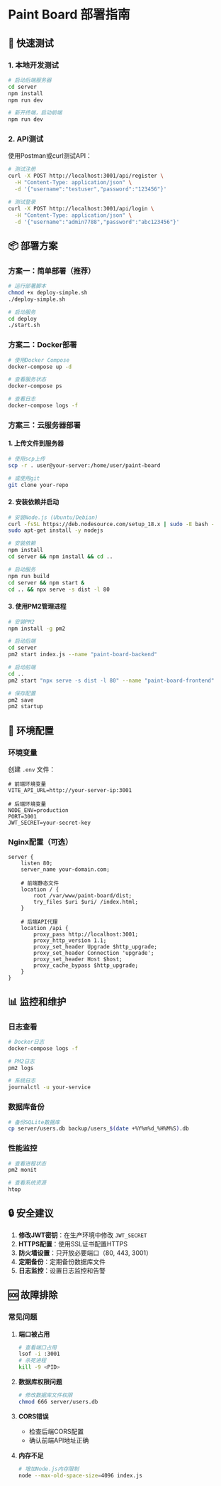 # Paint Board 部署指南

## 🚀 快速测试

### 1. 本地开发测试

```bash
# 启动后端服务器
cd server
npm install
npm run dev

# 新开终端，启动前端
npm run dev
```

### 2. API测试

使用Postman或curl测试API：

```bash
# 测试注册
curl -X POST http://localhost:3001/api/register \
  -H "Content-Type: application/json" \
  -d '{"username":"testuser","password":"123456"}'

# 测试登录
curl -X POST http://localhost:3001/api/login \
  -H "Content-Type: application/json" \
  -d '{"username":"admin7788","password":"abc123456"}'
```

## 📦 部署方案

### 方案一：简单部署（推荐）

```bash
# 运行部署脚本
chmod +x deploy-simple.sh
./deploy-simple.sh

# 启动服务
cd deploy
./start.sh
```

### 方案二：Docker部署

```bash
# 使用Docker Compose
docker-compose up -d

# 查看服务状态
docker-compose ps

# 查看日志
docker-compose logs -f
```

### 方案三：云服务器部署

#### 1. 上传文件到服务器
```bash
# 使用scp上传
scp -r . user@your-server:/home/user/paint-board

# 或使用git
git clone your-repo
```

#### 2. 安装依赖并启动
```bash
# 安装Node.js (Ubuntu/Debian)
curl -fsSL https://deb.nodesource.com/setup_18.x | sudo -E bash -
sudo apt-get install -y nodejs

# 安装依赖
npm install
cd server && npm install && cd ..

# 启动服务
npm run build
cd server && npm start &
cd .. && npx serve -s dist -l 80
```

#### 3. 使用PM2管理进程
```bash
# 安装PM2
npm install -g pm2

# 启动后端
cd server
pm2 start index.js --name "paint-board-backend"

# 启动前端
cd ..
pm2 start "npx serve -s dist -l 80" --name "paint-board-frontend"

# 保存配置
pm2 save
pm2 startup
```

## 🔧 环境配置

### 环境变量

创建 `.env` 文件：

```env
# 前端环境变量
VITE_API_URL=http://your-server-ip:3001

# 后端环境变量
NODE_ENV=production
PORT=3001
JWT_SECRET=your-secret-key
```

### Nginx配置（可选）

```nginx
server {
    listen 80;
    server_name your-domain.com;

    # 前端静态文件
    location / {
        root /var/www/paint-board/dist;
        try_files $uri $uri/ /index.html;
    }

    # 后端API代理
    location /api {
        proxy_pass http://localhost:3001;
        proxy_http_version 1.1;
        proxy_set_header Upgrade $http_upgrade;
        proxy_set_header Connection 'upgrade';
        proxy_set_header Host $host;
        proxy_cache_bypass $http_upgrade;
    }
}
```

## 📊 监控和维护

### 日志查看
```bash
# Docker日志
docker-compose logs -f

# PM2日志
pm2 logs

# 系统日志
journalctl -u your-service
```

### 数据库备份
```bash
# 备份SQLite数据库
cp server/users.db backup/users_$(date +%Y%m%d_%H%M%S).db
```

### 性能监控
```bash
# 查看进程状态
pm2 monit

# 查看系统资源
htop
```

## 🔒 安全建议

1. **修改JWT密钥**：在生产环境中修改 `JWT_SECRET`
2. **HTTPS配置**：使用SSL证书配置HTTPS
3. **防火墙设置**：只开放必要端口（80, 443, 3001）
4. **定期备份**：定期备份数据库文件
5. **日志监控**：设置日志监控和告警

## 🆘 故障排除

### 常见问题

1. **端口被占用**
   ```bash
   # 查看端口占用
   lsof -i :3001
   # 杀死进程
   kill -9 <PID>
   ```

2. **数据库权限问题**
   ```bash
   # 修改数据库文件权限
   chmod 666 server/users.db
   ```

3. **CORS错误**
   - 检查后端CORS配置
   - 确认前端API地址正确

4. **内存不足**
   ```bash
   # 增加Node.js内存限制
   node --max-old-space-size=4096 index.js
   ``` 